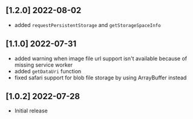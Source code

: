 ## [1.2.0] 2022-08-02

* added `requestPersistentStorage` and `getStorageSpaceInfo`

## [1.1.0] 2022-07-31

* added warning when image file url support isn't available because of missing service worker
* added `getDataUri` function
* fixed safari support for blob file storage by using ArrayBuffer instead


## [1.0.2] 2022-07-28

* Initial release
